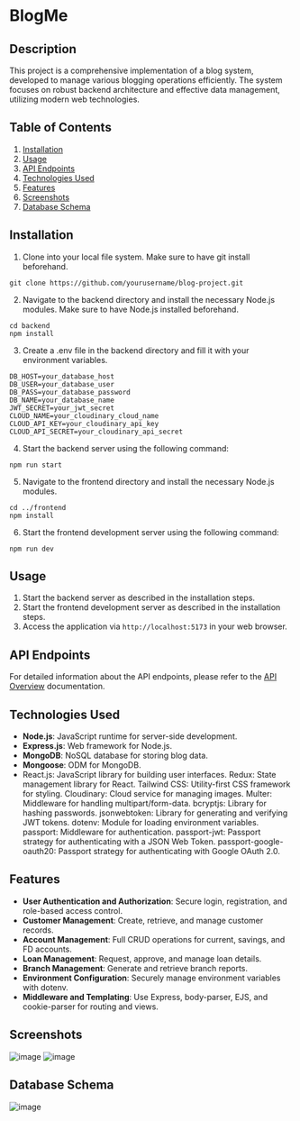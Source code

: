# BlogMe

## Description
This project is a comprehensive implementation of a blog system, developed to manage various blogging operations efficiently. The system focuses on robust backend architecture and effective data management, utilizing modern web technologies.
## Table of Contents

1. [Installation](#installation)
2. [Usage](#usage)
3. [API Endpoints](#api-endpoints)
4. [Technologies Used](#technologies-used)
5. [Features](#features)
6. [Screenshots](#screenshots)
7. [Database Schema](#database-schema)

## Installation
1. Clone into your local file system. Make sure to have git install beforehand.

```
git clone https://github.com/yourusername/blog-project.git
```
2. Navigate to the backend directory and install the necessary Node.js modules. Make sure to have Node.js installed beforehand.
```
cd backend
npm install
```
3. Create a .env file in the backend directory and fill it with your environment variables.
```
DB_HOST=your_database_host
DB_USER=your_database_user
DB_PASS=your_database_password
DB_NAME=your_database_name
JWT_SECRET=your_jwt_secret
CLOUD_NAME=your_cloudinary_cloud_name
CLOUD_API_KEY=your_cloudinary_api_key
CLOUD_API_SECRET=your_cloudinary_api_secret
```
 4. Start the backend server using the following command:
```
npm run start
```
5. Navigate to the frontend directory and install the necessary Node.js modules.
```
cd ../frontend
npm install
```
  
6. Start the frontend development server using the following command:
```
npm run dev
```


## Usage
1. Start the backend server as described in the installation steps.
2. Start the frontend development server as described in the installation steps.
3. Access the application via ``http://localhost:5173`` in your web browser.

## API Endpoints

For detailed information about the API endpoints, please refer to the [API Overview](docs/api/overview.md) documentation.



## Technologies Used
- **Node.js**: JavaScript runtime for server-side development.
- **Express.js**: Web framework for Node.js.
- **MongoDB**: NoSQL database for storing blog data.
- **Mongoose**: ODM for MongoDB.
- React.js: JavaScript library for building user interfaces.
Redux: State management library for React.
Tailwind CSS: Utility-first CSS framework for styling.
Cloudinary: Cloud service for managing images.
Multer: Middleware for handling multipart/form-data.
bcryptjs: Library for hashing passwords.
jsonwebtoken: Library for generating and verifying JWT tokens.
dotenv: Module for loading environment variables.
passport: Middleware for authentication.
passport-jwt: Passport strategy for authenticating with a JSON Web Token.
passport-google-oauth20: Passport strategy for authenticating with Google OAuth 2.0.

## Features
- **User Authentication and Authorization**: Secure login, registration, and role-based access control.
- **Customer Management**: Create, retrieve, and manage customer records.
- **Account Management**: Full CRUD operations for current, savings, and FD accounts.
- **Loan Management**: Request, approve, and manage loan details.
- **Branch Management**: Generate and retrieve branch reports.
- **Environment Configuration**: Securely manage environment variables with dotenv.
- **Middleware and Templating**: Use Express, body-parser, EJS, and cookie-parser for routing and views.


## Screenshots
![image](https://github.com/Thejas0604/banking_system_G4/assets/109301978/ffc5c5be-8ec4-4dba-a0ce-35a0ac25bdee)
![image](https://github.com/Thejas0604/banking_system_G4/assets/109301978/d438004e-1296-4509-837f-050412a80acb)



## Database Schema

![image](https://github.com/Thejas0604/banking_system_G4/assets/109301978/dcd89c23-7708-4676-bafa-baaec30e28e8)

